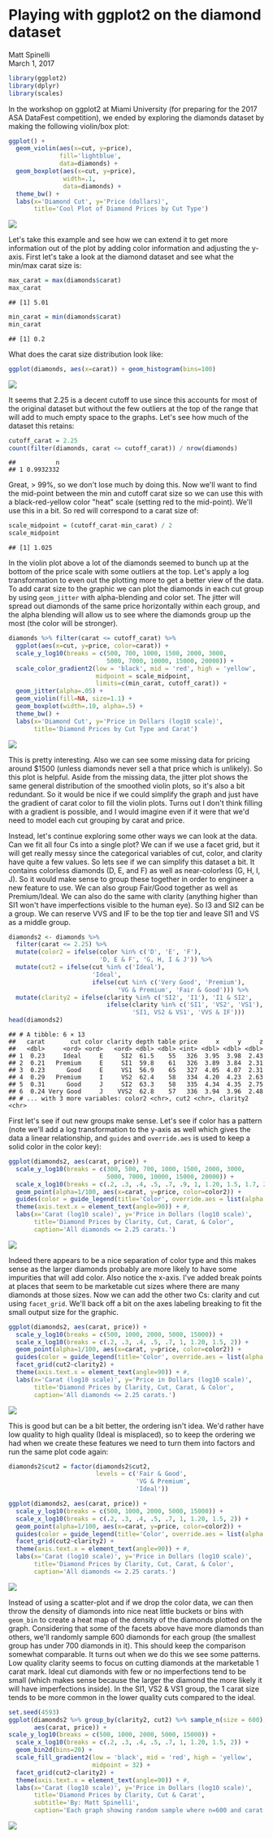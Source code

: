 # Playing with ggplot2 on the diamond dataset
Matt Spinelli  
March 1, 2017  




```r
library(ggplot2)
library(dplyr)
library(scales)
```

In the workshop on ggplot2 at Miami University (for preparing for the 2017 ASA DataFest competition), we ended by exploring the diamonds dataset by making the following violin/box plot:


```r
ggplot() + 
  geom_violin(aes(x=cut, y=price), 
              fill='lightblue',
              data=diamonds) +
  geom_boxplot(aes(x=cut, y=price),
               width=.1,
               data=diamonds) +
  theme_bw() +
  labs(x='Diamond Cut', y='Price (dollars)', 
       title='Cool Plot of Diamond Prices by Cut Type')
```

![](diamonds_files/figure-html/unnamed-chunk-2-1.png)<!-- -->

Let's take this example and see how we can extend it to get more information out of the plot by adding color information and adjusting the y-axis. First let's take a look at the diamond dataset and see what the min/max carat size is:


```r
max_carat = max(diamonds$carat)
max_carat
```

```
## [1] 5.01
```

```r
min_carat = min(diamonds$carat)
min_carat
```

```
## [1] 0.2
```

What does the carat size distribution look like: 


```r
ggplot(diamonds, aes(x=carat)) + geom_histogram(bins=100)
```

![](diamonds_files/figure-html/unnamed-chunk-4-1.png)<!-- -->

It seems that 2.25 is a decent cutoff to use since this accounts for most of the original dataset but without the few outliers at the top of the range that will add to much empty space to the graphs. Let's see how much of the dataset this retains:


```r
cutoff_carat = 2.25
count(filter(diamonds, carat <= cutoff_carat)) / nrow(diamonds)
```

```
##           n
## 1 0.9932332
```

Great, > 99%, so we don't lose much by doing this. Now we'll want to find the mid-point between the min and cutoff carat size so we can use this with a black-red-yellow color "heat" scale (setting red to the mid-point). We'll use this in a bit. So red will correspond to a carat size of:


```r
scale_midpoint = (cutoff_carat-min_carat) / 2
scale_midpoint
```

```
## [1] 1.025
```

In the violin plot above a lot of the diamonds seemed to bunch up at the bottom of the price scale with some outliers at the top. Let's apply a log transformation to even out the plotting more to get a better view of the data. To add carat size to the graphic we can plot the diamonds in each cut group by using `geom_jitter` with alpha-blending and color set. The jitter will spread out diamonds of the same price horizontally within each group, and the alpha blending will allow us to see where the diamonds group up the most (the color will be stronger).


```r
diamonds %>% filter(carat <= cutoff_carat) %>%
  ggplot(aes(x=cut, y=price, color=carat)) + 
  scale_y_log10(breaks = c(500, 700, 1000, 1500, 2000, 3000, 
                           5000, 7000, 10000, 15000, 20000)) +
  scale_color_gradient2(low = 'black', mid = 'red', high = 'yellow',
                        midpoint = scale_midpoint, 
                        limits=c(min_carat, cutoff_carat)) +
  geom_jitter(alpha=.05) +
  geom_violin(fill=NA, size=1.1) +
  geom_boxplot(width=.10, alpha=.5) +
  theme_bw() +
  labs(x='Diamond Cut', y='Price in Dollars (log10 scale)',
       title='Diamond Prices by Cut Type and Carat')
```

![](diamonds_files/figure-html/unnamed-chunk-7-1.png)<!-- -->

This is pretty interesting. Also we can see some missing data for pricing around $1500 (unless diamonds never sell a that price which is unlikely). So this plot is helpful. Aside from the missing data, the jitter plot shows the same general distribution of the smoothed violin plots, so it's also a bit redundant. So it would be nice if we could simplify the graph and just have the gradient of carat color to fill the violin plots. Turns out I don't think filling with a gradient is possible, and I would imagine even if it were that we'd need to model each cut grouping by carat and price.

Instead, let's continue exploring some other ways we can look at the data. Can we fit all four Cs into a single plot? We can if we use a facet grid, but it will get really messy since the categorical variables of cut, color, and clarity have quite a few values. So lets see if we can simplify this dataset a bit. It contains colorless diamonds (D, E, and F) as well as near-colorless (G, H, I, J). So it would make sense to group these together in order to engineer a new feature to use. We can also group Fair/Good together as well as Premium/Ideal. We can also do the same with clarity (anything higher than SI1 won't have imperfections visible to the human eye). So I3 and SI2 can be a group. We can reserve VVS and IF to be the top tier and leave SI1 and VS as a middle group.


```r
diamonds2 <- diamonds %>% 
  filter(carat <= 2.25) %>% 
  mutate(color2 = ifelse(color %in% c('D', 'E', 'F'), 
                         'D, E & F', 'G, H, I & J')) %>%
  mutate(cut2 = ifelse(cut %in% c('Ideal'), 
                       'Ideal',
                       ifelse(cut %in% c('Very Good', 'Premium'),
                              'VG & Premium', 'Fair & Good'))) %>%
  mutate(clarity2 = ifelse(clarity %in% c('SI2', 'I1'), 'I1 & SI2', 
                           ifelse(clarity %in% c('SI1', 'VS2', 'VS1'), 
                                  'SI1, VS2 & VS1', 'VVS & IF')))
head(diamonds2)
```

```
## # A tibble: 6 × 13
##   carat       cut color clarity depth table price     x     y     z
##   <dbl>     <ord> <ord>   <ord> <dbl> <dbl> <int> <dbl> <dbl> <dbl>
## 1  0.23     Ideal     E     SI2  61.5    55   326  3.95  3.98  2.43
## 2  0.21   Premium     E     SI1  59.8    61   326  3.89  3.84  2.31
## 3  0.23      Good     E     VS1  56.9    65   327  4.05  4.07  2.31
## 4  0.29   Premium     I     VS2  62.4    58   334  4.20  4.23  2.63
## 5  0.31      Good     J     SI2  63.3    58   335  4.34  4.35  2.75
## 6  0.24 Very Good     J    VVS2  62.8    57   336  3.94  3.96  2.48
## # ... with 3 more variables: color2 <chr>, cut2 <chr>, clarity2 <chr>
```

First let's see if out new groups make sense. Let's see if color has a pattern (note we'll add a log transformation to the y-axis as well which gives the data a linear relationship, and `guides` and `override.aes` is used to keep a solid color in the color key):


```r
ggplot(diamonds2, aes(carat, price)) +
  scale_y_log10(breaks = c(300, 500, 700, 1000, 1500, 2000, 3000, 
                           5000, 7000, 10000, 15000, 20000)) +
  scale_x_log10(breaks = c(.2, .3, .4, .5, .7, .9, 1, 1.20, 1.5, 1.7, 2)) +
  geom_point(alpha=1/100, aes(x=carat, y=price, color=color2)) +
  guides(color = guide_legend(title='Color', override.aes = list(alpha = 1))) +
  theme(axis.text.x = element_text(angle=90)) + #,
  labs(x='Carat (log10 scale)', y='Price in Dollars (log10 scale)',
       title='Diamond Prices by Clarity, Cut, Carat, & Color',
       caption='All diamonds <= 2.25 carats.')
```

![](diamonds_files/figure-html/unnamed-chunk-9-1.png)<!-- -->

Indeed there appears to be a nice separation of color type and this makes sense as the larger diamonds probably are more likely to have some impurities that will add color. Also notice the x-axis. I've added break points at places that seem to be marketable cut sizes where there are many diamonds at those sizes. Now we can add the other two Cs: clarity and cut using `facet_grid`. We'll back off a bit on the axes labeling breaking to fit the small output size for the graphic.


```r
ggplot(diamonds2, aes(carat, price)) +
  scale_y_log10(breaks = c(500, 1000, 2000, 5000, 15000)) +
  scale_x_log10(breaks = c(.2, .3, .4, .5, .7, 1, 1.20, 1.5, 2)) +
  geom_point(alpha=1/100, aes(x=carat, y=price, color=color2)) +
  guides(color = guide_legend(title='Color', override.aes = list(alpha = 1))) +
  facet_grid(cut2~clarity2) +
  theme(axis.text.x = element_text(angle=90)) + #,
  labs(x='Carat (log10 scale)', y='Price in Dollars (log10 scale)',
       title='Diamond Prices by Clarity, Cut, Carat, & Color',
       caption='All diamonds <= 2.25 carats.')
```

![](diamonds_files/figure-html/unnamed-chunk-10-1.png)<!-- -->

This is good but can be a bit better, the ordering isn't idea. We'd rather have low quality to high quality (Ideal is misplaced), so to keep the ordering we had when we create these features we need to turn them into factors and run the same plot code again:


```r
diamonds2$cut2 = factor(diamonds2$cut2,
                        levels = c('Fair & Good', 
                                   'VG & Premium', 
                                   'Ideal'))

ggplot(diamonds2, aes(carat, price)) +
  scale_y_log10(breaks = c(500, 1000, 2000, 5000, 15000)) +
  scale_x_log10(breaks = c(.2, .3, .4, .5, .7, 1, 1.20, 1.5, 2)) +
  geom_point(alpha=1/100, aes(x=carat, y=price, color=color2)) +
  guides(color = guide_legend(title='Color', override.aes = list(alpha = 1))) +
  facet_grid(cut2~clarity2) +
  theme(axis.text.x = element_text(angle=90)) + #,
  labs(x='Carat (log10 scale)', y='Price in Dollars (log10 scale)',
       title='Diamond Prices by Clarity, Cut, Carat, & Color',
       caption='All diamonds <= 2.25 carats.')
```

![](diamonds_files/figure-html/unnamed-chunk-11-1.png)<!-- -->

Instead of using a scatter-plot and if we drop the color data, we can then throw the density of diamonds into nice neat little buckets or bins with `geom_bin` to create a heat map of the density of the diamonds plotted on the graph. Considering that some of the facets above have more diamonds than others, we'll randomly sample 600 diamonds for each group (the smallest group has under 700 diamonds in it). This should keep the comparison somewhat comparable. It turns out when we do this we see some patterns. Low quality clarity seems to focus on cutting diamonds at the marketable 1 carat mark. Ideal cut diamonds with few or no imperfections tend to be small (which makes sense because the larger the diamond the more likely it will have imperfections inside). In the SI1, VS2 & VS1 group, the 1 carat size tends to be more common in the lower quality cuts compared to the ideal.


```r
set.seed(4593)
ggplot(diamonds2 %>% group_by(clarity2, cut2) %>% sample_n(size = 600), 
       aes(carat, price)) +
scale_y_log10(breaks = c(500, 1000, 2000, 5000, 15000)) +
  scale_x_log10(breaks = c(.2, .3, .4, .5, .7, 1, 1.20, 1.5, 2)) +
  geom_bin2d(bins=20) +
  scale_fill_gradient2(low = 'black', mid = 'red', high = 'yellow',
                       midpoint = 32) +
  facet_grid(cut2~clarity2) +
  theme(axis.text.x = element_text(angle=90)) + #,
  labs(x='Carat (log10 scale)', y='Price in Dollars (log10 scale)',
       title='Diamond Prices by Clarity, Cut & Carat',
       subtitle='By: Matt Spinelli',
       caption='Each graph showing random sample where n=600 and carat <= 2.25.')
```

![](diamonds_files/figure-html/unnamed-chunk-12-1.png)<!-- -->

